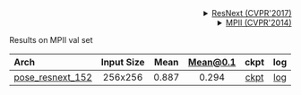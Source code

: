 <!-- [BACKBONE] -->

<details>
<summary align="right"><a href="http://openaccess.thecvf.com/content_cvpr_2017/html/Xie_Aggregated_Residual_Transformations_CVPR_2017_paper.html">ResNext (CVPR'2017)</a></summary>

```bibtex
@inproceedings{xie2017aggregated,
  title={Aggregated residual transformations for deep neural networks},
  author={Xie, Saining and Girshick, Ross and Doll{\'a}r, Piotr and Tu, Zhuowen and He, Kaiming},
  booktitle={Proceedings of the IEEE conference on computer vision and pattern recognition},
  pages={1492--1500},
  year={2017}
}
```

</details>

<!-- [DATASET] -->

<details>
<summary align="right"><a href="http://openaccess.thecvf.com/content_cvpr_2014/html/Andriluka_2D_Human_Pose_2014_CVPR_paper.html">MPII (CVPR'2014)</a></summary>

```bibtex
@inproceedings{andriluka14cvpr,
  author = {Mykhaylo Andriluka and Leonid Pishchulin and Peter Gehler and Schiele, Bernt},
  title = {2D Human Pose Estimation: New Benchmark and State of the Art Analysis},
  booktitle = {IEEE Conference on Computer Vision and Pattern Recognition (CVPR)},
  year = {2014},
  month = {June}
}
```

</details>

Results on MPII val set

| Arch                                                        | Input Size | Mean  | Mean@0.1 |                            ckpt                             |                             log                             |
| :---------------------------------------------------------- | :--------: | :---: | :------: | :---------------------------------------------------------: | :---------------------------------------------------------: |
| [pose_resnext_152](/configs/body_2d_keypoint/topdown_heatmap/mpii/td-hm_resnext152_8xb32-210e_mpii-256x256.py) |  256x256   | 0.887 |  0.294   | [ckpt](https://download.openmmlab.com/mmpose/top_down/resnext/resnext152_mpii_256x256-df302719_20200927.pth) | [log](https://download.openmmlab.com/mmpose/top_down/resnext/resnext152_mpii_256x256_20200927.log.json) |
